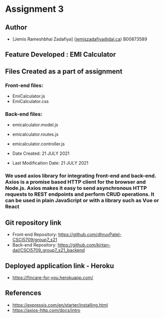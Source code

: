 # Assignment 3

## Author
* [Jemis Rameshbhai Zadafiya] (jemiszadafiya@dal.ca) B00873589

## Feature Developed : EMI Calculator

## Files Created as a part of assignment

### Front-end files:
* EmiCalculator.js
* EmiCalculator.css

### Back-end files:
* emicalculator.model.js
* emicalculator.routes.js
* emicalculator.controller.js


* Date Created: 21 JULY 2021
* Last Modification Date: 21 JULY 2021

### We used axios library for integrating front-end and back-end. Axios is a promise based HTTP client for the browser and Node.js. Axios makes it easy to send asynchronous HTTP requests to REST endpoints and perform CRUD operations. It can be used in plain JavaScript or with a library such as Vue or React


## Git repository link

- Front-end Repository: https://github.com/dhruvPatel-CSCI5709/group7_s21
- Back-end Repository: https://github.com/kirtan-dal/CSCI5709_group7_s21_backend

## Deployed application link - Heroku

- https://fincare-for-you.herokuapp.com/

## References

* https://expressjs.com/en/starter/installing.html
* https://axios-http.com/docs/intro
